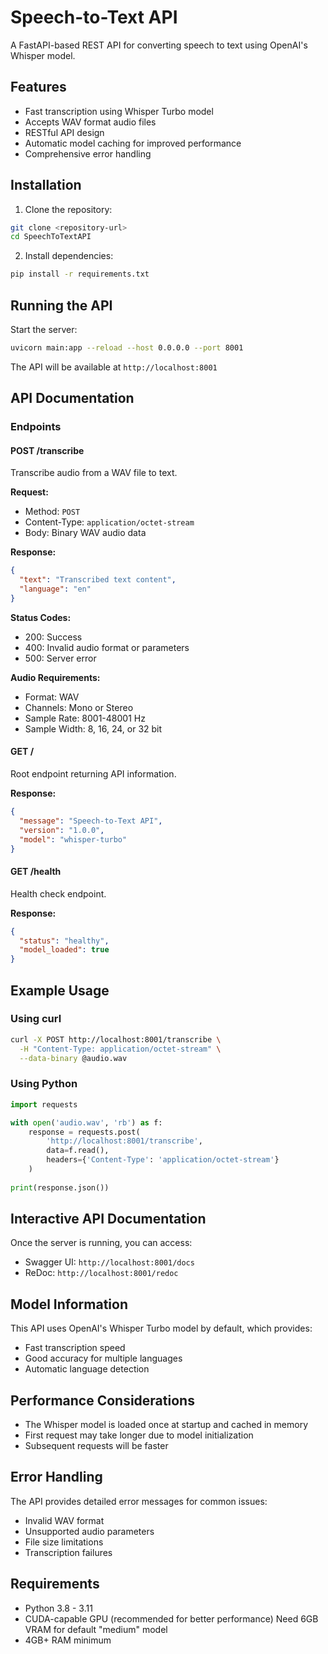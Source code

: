 # Speech-to-Text API

A FastAPI-based REST API for converting speech to text using OpenAI's Whisper model.

## Features

- Fast transcription using Whisper Turbo model
- Accepts WAV format audio files
- RESTful API design
- Automatic model caching for improved performance
- Comprehensive error handling

## Installation

1. Clone the repository:
```bash
git clone <repository-url>
cd SpeechToTextAPI
```

2. Install dependencies:
```bash
pip install -r requirements.txt
```

## Running the API

Start the server:
```bash
uvicorn main:app --reload --host 0.0.0.0 --port 8001
```

The API will be available at `http://localhost:8001`

## API Documentation

### Endpoints

#### POST /transcribe
Transcribe audio from a WAV file to text.

**Request:**
- Method: `POST`
- Content-Type: `application/octet-stream`
- Body: Binary WAV audio data

**Response:**
```json
{
  "text": "Transcribed text content",
  "language": "en"
}
```

**Status Codes:**
- 200: Success
- 400: Invalid audio format or parameters
- 500: Server error

**Audio Requirements:**
- Format: WAV
- Channels: Mono or Stereo
- Sample Rate: 8001-48001 Hz
- Sample Width: 8, 16, 24, or 32 bit

#### GET /
Root endpoint returning API information.

**Response:**
```json
{
  "message": "Speech-to-Text API",
  "version": "1.0.0",
  "model": "whisper-turbo"
}
```

#### GET /health
Health check endpoint.

**Response:**
```json
{
  "status": "healthy",
  "model_loaded": true
}
```

## Example Usage

### Using curl
```bash
curl -X POST http://localhost:8001/transcribe \
  -H "Content-Type: application/octet-stream" \
  --data-binary @audio.wav
```

### Using Python
```python
import requests

with open('audio.wav', 'rb') as f:
    response = requests.post(
        'http://localhost:8001/transcribe',
        data=f.read(),
        headers={'Content-Type': 'application/octet-stream'}
    )
    
print(response.json())
```

## Interactive API Documentation

Once the server is running, you can access:
- Swagger UI: `http://localhost:8001/docs`
- ReDoc: `http://localhost:8001/redoc`

## Model Information

This API uses OpenAI's Whisper Turbo model by default, which provides:
- Fast transcription speed
- Good accuracy for multiple languages
- Automatic language detection

## Performance Considerations

- The Whisper model is loaded once at startup and cached in memory
- First request may take longer due to model initialization
- Subsequent requests will be faster

## Error Handling

The API provides detailed error messages for common issues:
- Invalid WAV format
- Unsupported audio parameters
- File size limitations
- Transcription failures

## Requirements

- Python 3.8 - 3.11
- CUDA-capable GPU (recommended for better performance)  Need 6GB VRAM for default "medium" model
- 4GB+ RAM minimum